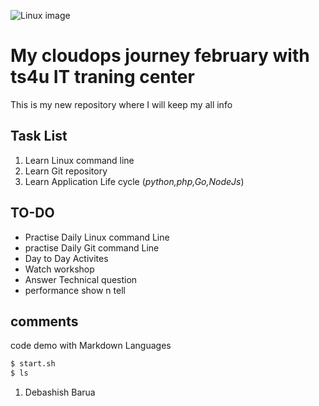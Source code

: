 ![Linux image](https://ts4uportal-all-files-upload.nyc3.digitaloceanspaces.com/program-user-image/1650482414979-linux-%283%29.png)

# My cloudops journey february with ts4u IT traning center

This is my new repository where I will keep my all info

## Task List
1. Learn Linux command line
2. Learn Git repository
3. Learn Application Life cycle (*python,php,Go,NodeJs*)

## TO-DO
- Practise Daily Linux command Line
- practise Daily Git command Line
- Day to Day Activites
- Watch workshop
- Answer Technical question
- performance show n tell

## comments
code demo with Markdown Languages
``` bash
$ start.sh
$ ls
```
1. Debashish Barua



